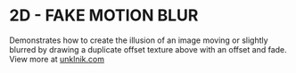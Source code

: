 
# 2D - FAKE MOTION BLUR
Demonstrates how to create the illusion of an image moving or slightly blurred by drawing a duplicate offset texture above with an offset and fade. View more at [unklnik.com](https://unklnik.com/)



